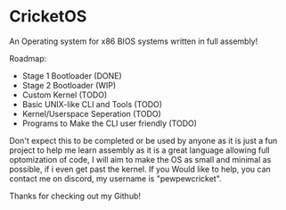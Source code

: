 # CricketOS

An Operating system for x86 BIOS systems written in full assembly!

Roadmap:
- Stage 1 Bootloader (DONE)
- Stage 2 Bootloader (WIP)
- Custom Kernel (TODO)
- Basic UNIX-like CLI and Tools (TODO)
- Kernel/Userspace Seperation (TODO)
- Programs to Make the CLI user friendly (TODO)

Don't expect this to be completed or be used by anyone as it is just a fun project to help me learn assembly as it is a great language allowing full optomization of code, I will aim to make the OS as small and minimal as possible, if i even get past the kernel. If you Would like to help, you can contact me on discord, my username is "pewpewcricket".

Thanks for checking out my Github!